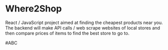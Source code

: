 # Where2Shop
React / JavaScript project aimed at finding the cheapest products near you. The backend will make API calls / web scrape websites of local stores and then compare prices of items to find the best store to go to.

#ABC